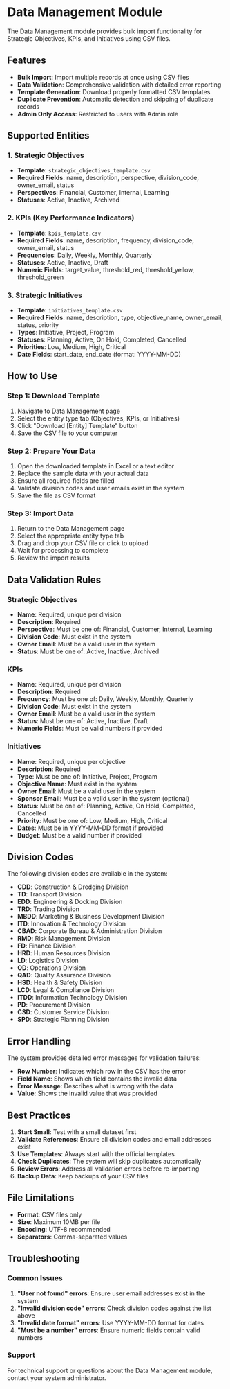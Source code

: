 # Data Management Module

The Data Management module provides bulk import functionality for Strategic Objectives, KPIs, and Initiatives using CSV files.

## Features

- **Bulk Import**: Import multiple records at once using CSV files
- **Data Validation**: Comprehensive validation with detailed error reporting
- **Template Generation**: Download properly formatted CSV templates
- **Duplicate Prevention**: Automatic detection and skipping of duplicate records
- **Admin Only Access**: Restricted to users with Admin role

## Supported Entities

### 1. Strategic Objectives
- **Template**: `strategic_objectives_template.csv`
- **Required Fields**: name, description, perspective, division_code, owner_email, status
- **Perspectives**: Financial, Customer, Internal, Learning
- **Statuses**: Active, Inactive, Archived

### 2. KPIs (Key Performance Indicators)
- **Template**: `kpis_template.csv`
- **Required Fields**: name, description, frequency, division_code, owner_email, status
- **Frequencies**: Daily, Weekly, Monthly, Quarterly
- **Statuses**: Active, Inactive, Draft
- **Numeric Fields**: target_value, threshold_red, threshold_yellow, threshold_green

### 3. Strategic Initiatives
- **Template**: `initiatives_template.csv`
- **Required Fields**: name, description, type, objective_name, owner_email, status, priority
- **Types**: Initiative, Project, Program
- **Statuses**: Planning, Active, On Hold, Completed, Cancelled
- **Priorities**: Low, Medium, High, Critical
- **Date Fields**: start_date, end_date (format: YYYY-MM-DD)

## How to Use

### Step 1: Download Template
1. Navigate to Data Management page
2. Select the entity type tab (Objectives, KPIs, or Initiatives)
3. Click "Download [Entity] Template" button
4. Save the CSV file to your computer

### Step 2: Prepare Your Data
1. Open the downloaded template in Excel or a text editor
2. Replace the sample data with your actual data
3. Ensure all required fields are filled
4. Validate division codes and user emails exist in the system
5. Save the file as CSV format

### Step 3: Import Data
1. Return to the Data Management page
2. Select the appropriate entity type tab
3. Drag and drop your CSV file or click to upload
4. Wait for processing to complete
5. Review the import results

## Data Validation Rules

### Strategic Objectives
- **Name**: Required, unique per division
- **Description**: Required
- **Perspective**: Must be one of: Financial, Customer, Internal, Learning
- **Division Code**: Must exist in the system
- **Owner Email**: Must be a valid user in the system
- **Status**: Must be one of: Active, Inactive, Archived

### KPIs
- **Name**: Required, unique per division
- **Description**: Required
- **Frequency**: Must be one of: Daily, Weekly, Monthly, Quarterly
- **Division Code**: Must exist in the system
- **Owner Email**: Must be a valid user in the system
- **Status**: Must be one of: Active, Inactive, Draft
- **Numeric Fields**: Must be valid numbers if provided

### Initiatives
- **Name**: Required, unique per objective
- **Description**: Required
- **Type**: Must be one of: Initiative, Project, Program
- **Objective Name**: Must exist in the system
- **Owner Email**: Must be a valid user in the system
- **Sponsor Email**: Must be a valid user in the system (optional)
- **Status**: Must be one of: Planning, Active, On Hold, Completed, Cancelled
- **Priority**: Must be one of: Low, Medium, High, Critical
- **Dates**: Must be in YYYY-MM-DD format if provided
- **Budget**: Must be a valid number if provided

## Division Codes

The following division codes are available in the system:

- **CDD**: Construction & Dredging Division
- **TD**: Transport Division  
- **EDD**: Engineering & Docking Division
- **TRD**: Trading Division
- **MBDD**: Marketing & Business Development Division
- **ITD**: Innovation & Technology Division
- **CBAD**: Corporate Bureau & Administration Division
- **RMD**: Risk Management Division
- **FD**: Finance Division
- **HRD**: Human Resources Division
- **LD**: Logistics Division
- **OD**: Operations Division
- **QAD**: Quality Assurance Division
- **HSD**: Health & Safety Division
- **LCD**: Legal & Compliance Division
- **ITDD**: Information Technology Division
- **PD**: Procurement Division
- **CSD**: Customer Service Division
- **SPD**: Strategic Planning Division

## Error Handling

The system provides detailed error messages for validation failures:

- **Row Number**: Indicates which row in the CSV has the error
- **Field Name**: Shows which field contains the invalid data
- **Error Message**: Describes what is wrong with the data
- **Value**: Shows the invalid value that was provided

## Best Practices

1. **Start Small**: Test with a small dataset first
2. **Validate References**: Ensure all division codes and email addresses exist
3. **Use Templates**: Always start with the official templates
4. **Check Duplicates**: The system will skip duplicates automatically
5. **Review Errors**: Address all validation errors before re-importing
6. **Backup Data**: Keep backups of your CSV files

## File Limitations

- **Format**: CSV files only
- **Size**: Maximum 10MB per file
- **Encoding**: UTF-8 recommended
- **Separators**: Comma-separated values

## Troubleshooting

### Common Issues

1. **"User not found" errors**: Ensure user email addresses exist in the system
2. **"Invalid division code" errors**: Check division codes against the list above
3. **"Invalid date format" errors**: Use YYYY-MM-DD format for dates
4. **"Must be a number" errors**: Ensure numeric fields contain valid numbers

### Support

For technical support or questions about the Data Management module, contact your system administrator.